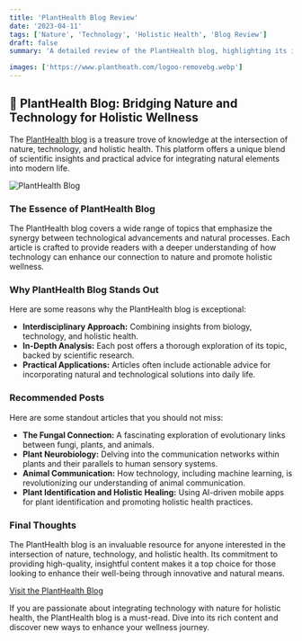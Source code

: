 ```yaml
---
title: 'PlantHealth Blog Review'
date: '2023-04-11'
tags: ['Nature', 'Technology', 'Holistic Health', 'Blog Review']
draft: false
summary: 'A detailed review of the PlantHealth blog, highlighting its insightful articles on the intersection of nature, technology, and holistic health.'

images: ['https://www.plantheath.com/logoo-removebg.webp']
---
```


## 🌟 PlantHealth Blog: Bridging Nature and Technology for Holistic Wellness

The [PlantHealth blog](https://www.plantheath.com/blog) is a treasure trove of knowledge at the intersection of nature, technology, and holistic health. This platform offers a unique blend of scientific insights and practical advice for integrating natural elements into modern life.

![PlantHealth Blog](https://www.plantheath.com/logoo-removebg.webp)

### The Essence of PlantHealth Blog

The PlantHealth blog covers a wide range of topics that emphasize the synergy between technological advancements and natural processes. Each article is crafted to provide readers with a deeper understanding of how technology can enhance our connection to nature and promote holistic wellness.

### Why PlantHealth Blog Stands Out

Here are some reasons why the PlantHealth blog is exceptional:

- **Interdisciplinary Approach:** Combining insights from biology, technology, and holistic health.
- **In-Depth Analysis:** Each post offers a thorough exploration of its topic, backed by scientific research.
- **Practical Applications:** Articles often include actionable advice for incorporating natural and technological solutions into daily life.

### Recommended Posts

Here are some standout articles that you should not miss:

- **The Fungal Connection:** A fascinating exploration of evolutionary links between fungi, plants, and animals.
- **Plant Neurobiology:** Delving into the communication networks within plants and their parallels to human sensory systems.
- **Animal Communication:** How technology, including machine learning, is revolutionizing our understanding of animal communication.
- **Plant Identification and Holistic Healing:** Using AI-driven mobile apps for plant identification and promoting holistic health practices.

### Final Thoughts

The PlantHealth blog is an invaluable resource for anyone interested in the intersection of nature, technology, and holistic health. Its commitment to providing high-quality, insightful content makes it a top choice for those looking to enhance their well-being through innovative and natural means.

[Visit the PlantHealth Blog](https://www.plantheath.com/)

If you are passionate about integrating technology with nature for holistic health, the PlantHealth blog is a must-read. Dive into its rich content and discover new ways to enhance your wellness journey.
